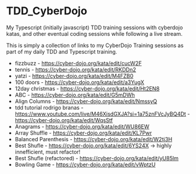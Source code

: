 # TDD_CyberDojo
My Typescript (initially javascript) TDD training sessions with cyberdojo katas, and other eventual coding sessions while following a live stream.

This is simply a collection of links to my CyberDojo Training sessions as part of my daily TDD and Typescript training.
- fizzbuzz - https://cyber-dojo.org/kata/edit/cucW2F
- tennis - https://cyber-dojo.org/kata/edit/RKDDn2
- yatzi - https://cyber-dojo.org/kata/edit/M4FZB0
- 100 doors - https://cyber-dojo.org/kata/edit/a3YugX
- 12day christmas - https://cyber-dojo.org/kata/edit/Ht2EN8
- ABC - https://cyber-dojo.org/kata/edit/G5mDWh
- Align Columns - https://cyber-dojo.org/kata/edit/NmssyQ
- tdd tutorial rodrigo branas -  https://www.youtube.com/live/M46XisdGXJA?si=1a75znFVcJyBQ4Dt - https://cyber-dojo.org/kata/edit/WqsStf
- Anagrams -  https://cyber-dojo.org/kata/edit/WU86EW
- Array Shuffle -  https://cyber-dojo.org/kata/edit/KL7Pwr
- Balanced Parenthesis - https://cyber-dojo.org/kata/edit/W2tj3H
- Best Shufle - https://cyber-dojo.org/kata/edit/6YS24X -> highly innefficient, must refactor!
- Best Shufle (refactored) - https://cyber-dojo.org/kata/edit/yU85lm
- Bowling Game - https://cyber-dojo.org/kata/edit/vWptzU
